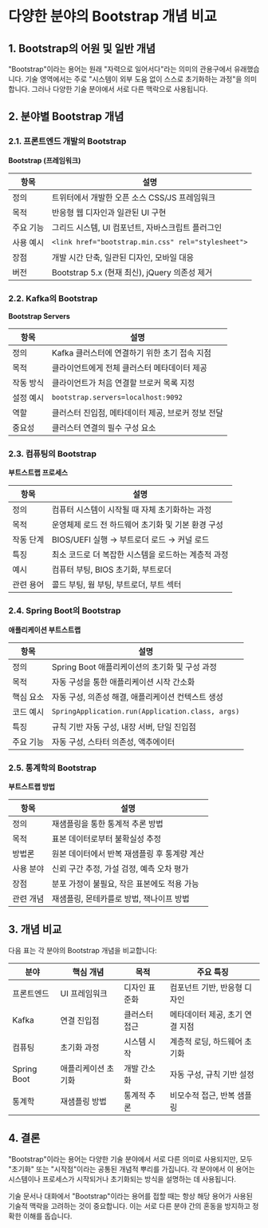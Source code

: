 

# 다양한 분야의 Bootstrap 개념 비교

## 1. Bootstrap의 어원 및 일반 개념

"Bootstrap"이라는 용어는 원래 "자력으로 일어서다"라는 의미의 관용구에서 유래했습니다. 기술 영역에서는 주로 "시스템이 외부 도움 없이 스스로 초기화하는 과정"을 의미합니다. 그러나 다양한 기술 분야에서 서로 다른 맥락으로 사용됩니다.

## 2. 분야별 Bootstrap 개념

### 2.1. 프론트엔드 개발의 Bootstrap

**Bootstrap (프레임워크)**

| 항목 | 설명 |
|------|------|
| 정의 | 트위터에서 개발한 오픈 소스 CSS/JS 프레임워크 |
| 목적 | 반응형 웹 디자인과 일관된 UI 구현 |
| 주요 기능 | 그리드 시스템, UI 컴포넌트, 자바스크립트 플러그인 |
| 사용 예시 | `<link href="bootstrap.min.css" rel="stylesheet">` |
| 장점 | 개발 시간 단축, 일관된 디자인, 모바일 대응 |
| 버전 | Bootstrap 5.x (현재 최신), jQuery 의존성 제거 |

### 2.2. Kafka의 Bootstrap

**Bootstrap Servers**

| 항목 | 설명 |
|------|------|
| 정의 | Kafka 클러스터에 연결하기 위한 초기 접속 지점 |
| 목적 | 클라이언트에게 전체 클러스터 메타데이터 제공 |
| 작동 방식 | 클라이언트가 처음 연결할 브로커 목록 지정 |
| 설정 예시 | `bootstrap.servers=localhost:9092` |
| 역할 | 클러스터 진입점, 메타데이터 제공, 브로커 정보 전달 |
| 중요성 | 클러스터 연결의 필수 구성 요소 |

### 2.3. 컴퓨팅의 Bootstrap

**부트스트랩 프로세스**

| 항목 | 설명 |
|------|------|
| 정의 | 컴퓨터 시스템이 시작될 때 자체 초기화하는 과정 |
| 목적 | 운영체제 로드 전 하드웨어 초기화 및 기본 환경 구성 |
| 작동 단계 | BIOS/UEFI 실행 → 부트로더 로드 → 커널 로드 |
| 특징 | 최소 코드로 더 복잡한 시스템을 로드하는 계층적 과정 |
| 예시 | 컴퓨터 부팅, BIOS 초기화, 부트로더 |
| 관련 용어 | 콜드 부팅, 웜 부팅, 부트로더, 부트 섹터 |

### 2.4. Spring Boot의 Bootstrap

**애플리케이션 부트스트랩**

| 항목 | 설명 |
|------|------|
| 정의 | Spring Boot 애플리케이션의 초기화 및 구성 과정 |
| 목적 | 자동 구성을 통한 애플리케이션 시작 간소화 |
| 핵심 요소 | 자동 구성, 의존성 해결, 애플리케이션 컨텍스트 생성 |
| 코드 예시 | `SpringApplication.run(Application.class, args)` |
| 특징 | 규칙 기반 자동 구성, 내장 서버, 단일 진입점 |
| 주요 기능 | 자동 구성, 스타터 의존성, 액추에이터 |

### 2.5. 통계학의 Bootstrap

**부트스트랩 방법**

| 항목 | 설명 |
|------|------|
| 정의 | 재샘플링을 통한 통계적 추론 방법 |
| 목적 | 표본 데이터로부터 불확실성 추정 |
| 방법론 | 원본 데이터에서 반복 재샘플링 후 통계량 계산 |
| 사용 분야 | 신뢰 구간 추정, 가설 검정, 예측 오차 평가 |
| 장점 | 분포 가정이 불필요, 작은 표본에도 적용 가능 |
| 관련 개념 | 재샘플링, 몬테카를로 방법, 잭나이프 방법 |

## 3. 개념 비교

다음 표는 각 분야의 Bootstrap 개념을 비교합니다:

| 분야 | 핵심 개념 | 목적 | 주요 특징 |
|------|----------|------|----------|
| 프론트엔드 | UI 프레임워크 | 디자인 표준화 | 컴포넌트 기반, 반응형 디자인 |
| Kafka | 연결 진입점 | 클러스터 접근 | 메타데이터 제공, 초기 연결 지점 |
| 컴퓨팅 | 초기화 과정 | 시스템 시작 | 계층적 로딩, 하드웨어 초기화 |
| Spring Boot | 애플리케이션 초기화 | 개발 간소화 | 자동 구성, 규칙 기반 설정 |
| 통계학 | 재샘플링 방법 | 통계적 추론 | 비모수적 접근, 반복 샘플링 |

## 4. 결론

"Bootstrap"이라는 용어는 다양한 기술 분야에서 서로 다른 의미로 사용되지만, 모두 "초기화" 또는 "시작점"이라는 공통된 개념적 뿌리를 가집니다. 각 분야에서 이 용어는 시스템이나 프로세스가 시작되거나 초기화되는 방식을 설명하는 데 사용됩니다.

기술 문서나 대화에서 "Bootstrap"이라는 용어를 접할 때는 항상 해당 용어가 사용된 기술적 맥락을 고려하는 것이 중요합니다. 이는 서로 다른 분야 간의 혼동을 방지하고 정확한 이해를 돕습니다.